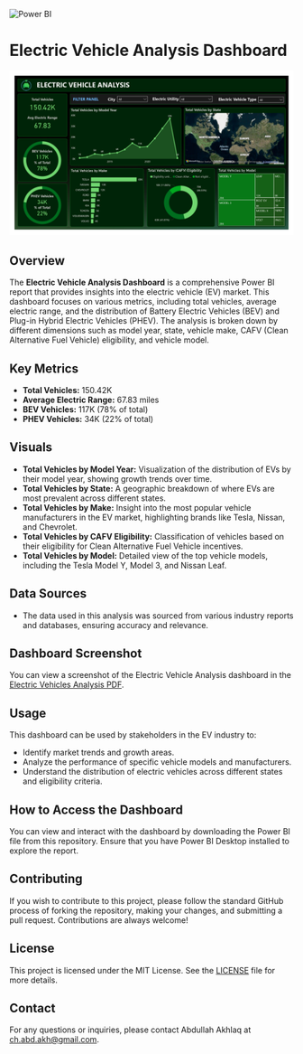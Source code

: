![Power BI](https://img.shields.io/badge/Made%20with-Power%20BI-blue?logo=powerbi&logoColor=white)

# Electric Vehicle Analysis Dashboard
![](https://github.com/AbdullahAkhlaq/ELECTRIC-VEHICLE-ANALYSIS/blob/main/Electric%20Vehicles%20Analysis.jpg)

## Overview

The **Electric Vehicle Analysis Dashboard** is a comprehensive Power BI report that provides insights into the electric vehicle (EV) market. This dashboard focuses on various metrics, including total vehicles, average electric range, and the distribution of Battery Electric Vehicles (BEV) and Plug-in Hybrid Electric Vehicles (PHEV). The analysis is broken down by different dimensions such as model year, state, vehicle make, CAFV (Clean Alternative Fuel Vehicle) eligibility, and vehicle model.

## Key Metrics

- **Total Vehicles:** 150.42K
- **Average Electric Range:** 67.83 miles
- **BEV Vehicles:** 117K (78% of total)
- **PHEV Vehicles:** 34K (22% of total)

## Visuals

- **Total Vehicles by Model Year:** Visualization of the distribution of EVs by their model year, showing growth trends over time.
- **Total Vehicles by State:** A geographic breakdown of where EVs are most prevalent across different states.
- **Total Vehicles by Make:** Insight into the most popular vehicle manufacturers in the EV market, highlighting brands like Tesla, Nissan, and Chevrolet.
- **Total Vehicles by CAFV Eligibility:** Classification of vehicles based on their eligibility for Clean Alternative Fuel Vehicle incentives.
- **Total Vehicles by Model:** Detailed view of the top vehicle models, including the Tesla Model Y, Model 3, and Nissan Leaf.

## Data Sources

- The data used in this analysis was sourced from various industry reports and databases, ensuring accuracy and relevance.

## Dashboard Screenshot

You can view a screenshot of the Electric Vehicle Analysis dashboard in the [Electric Vehicles Analysis PDF](https://github.com/AbdullahAkhlaq/ELECTRIC-VEHICLE-ANALYSIS/blob/main/Electric%20Vehicles%20Analysis.pdf).

## Usage

This dashboard can be used by stakeholders in the EV industry to:
- Identify market trends and growth areas.
- Analyze the performance of specific vehicle models and manufacturers.
- Understand the distribution of electric vehicles across different states and eligibility criteria.

## How to Access the Dashboard

You can view and interact with the dashboard by downloading the Power BI file from this repository. Ensure that you have Power BI Desktop installed to explore the report.

## Contributing

If you wish to contribute to this project, please follow the standard GitHub process of forking the repository, making your changes, and submitting a pull request. Contributions are always welcome!

## License

This project is licensed under the MIT License. See the [LICENSE](LICENSE) file for more details.

## Contact

For any questions or inquiries, please contact Abdullah Akhlaq at ch.abd.akh@gmail.com.

